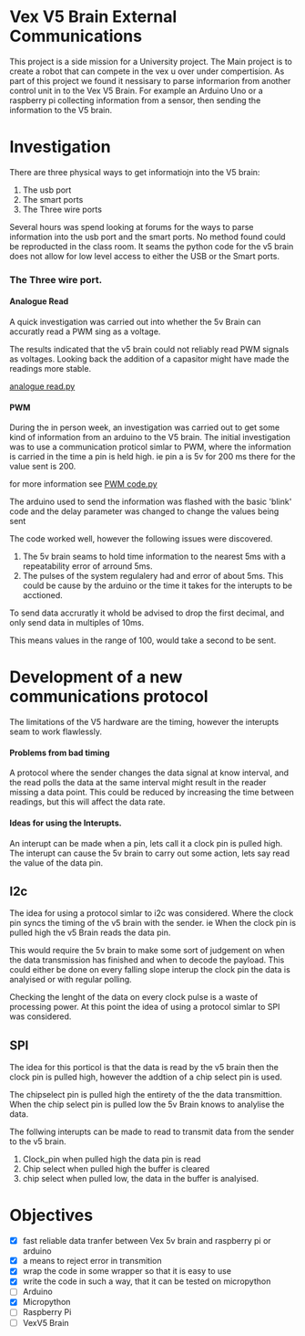 # Vex V5 Brain External Communications

This project is a side mission for a University project. The Main project is to create a robot that can compete in the vex u over under compertision. As part of this project we found it nessisary to parse informarion from another control unit in to the Vex V5 Brain. For example an Arduino Uno or a raspberry pi collecting information from a sensor, then sending the information to the V5 brain.

# Investigation

There are three physical ways to get informatiojn into the V5 brain:

1. The usb port
2. The smart ports
3. The Three wire ports

Several hours was spend looking at forums for the ways to parse information into the usb port and the smart ports. No method found could be reproducted in the class room. It seams the python code for the v5 brain does not allow for low level access to either the USB or the Smart ports.

### The Three wire port.

#### Analogue Read

A quick investigation was carried out into whether the 5v Brain can accuratly read a PWM sing as a voltage.

The results indicated that the v5 brain could not reliably read PWM signals as voltages. Looking back the addition of a capasitor might have made the readings more stable.

[analogue read.py](V5_Brain_Code\XX_analogue.py)

#### PWM

During the in person week, an investigation was carried out to get some kind of information from an arduino to the V5 brain. The initial investigation was to use a communication proticol simlar to PWM, where the information is carried in the time a pin is held high. ie pin a is 5v for 200 ms there for the value sent is 200.

for more information see [PWM code.py](V5_Brain_Code\XX_PWM_investigation.py)

The arduino used to send the information was flashed with the basic 'blink' code and the delay parameter was changed to change the values being sent

The code worked well, however the following issues were discovered.

1. The 5v brain seams to hold time information to the nearest 5ms with a repeatability error of arround 5ms.
2. The pulses of the system regulalery had and error of about 5ms. This could be cause by the arduino or the time it takes for the interupts to be acctioned.

To send data accruratly it whold be advised to drop the first decimal, and only send data in multiples of 10ms.

This means values in the range of 100, would take a second to be sent.

# Development of a new communications protocol

The limitations of the V5 hardware are the timing, however the interupts seam to work flawlessly.

#### Problems from bad timing

A protocol where the sender changes the data signal at know interval, and the read polls the data at the same interval might result in the reader missing a data point. This could be reduced by increasing the time between readings, but this will affect the data rate.

#### Ideas for using the Interupts.

An interupt can be made when a pin, lets call it a clock pin is pulled high. The interupt can cause the 5v brain to carry out some action, lets say read the value of the data pin.

## I2c

The idea for using a protocol simlar to i2c was considered. Where the clock pin syncs the timing of the v5 brain with the sender. ie When the clock pin is pulled high the v5 Brain reads the data pin.

This would require the 5v brain to make some sort of judgement on when the data transmission has finished and when to decode the payload. This could either be done on every falling slope interup the clock pin the data is analyised or with regular polling.

Checking the lenght of the data on every clock pulse is a waste of processing power. At this point the idea of using a protocol simlar to SPI was considered.

## SPI

The idea for this porticol is that the data is read by the v5 brain then the clock pin is pulled high, however the addtion of a chip select pin is used.

The chipselect pin is pulled high the entirety of the the data transmittion. When the chip select pin is pulled low the 5v Brain knows to analylise the data.

The follwing interupts can be made to read to transmit data from the sender to the v5 brain.

1. Clock_pin when pulled high the data pin is read
2. Chip select when pulled high the buffer is cleared
3. chip select when pulled low, the data in the buffer is analyised.

# Objectives

- [x] fast reliable data tranfer between Vex 5v brain and raspberry pi or arduino
- [x] a means to reject error in transmition
- [x] wrap the code in some wrapper so that it is easy to use
- [x] write the code in such a way, that it can be tested on micropython
- [ ] Arduino
- [x] Micropython
- [ ] Raspberry Pi
- [ ] VexV5 Brain